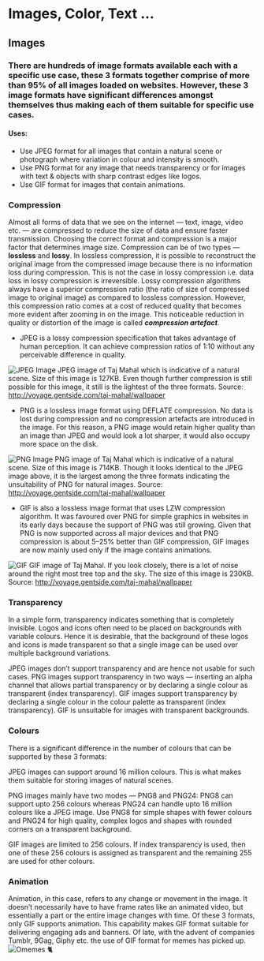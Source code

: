 #  Images, Color, Text ...

## Images

### There are hundreds of image formats available each with a specific use case, these 3 formats together comprise of more than 95% of all images loaded on websites. However, these 3 image formats have significant differences amongst themselves thus making each of them suitable for specific use cases.

#### Uses: 
- Use JPEG format for all images that contain a natural scene or photograph where variation in colour and intensity is smooth. 
- Use PNG format for any image that needs transparency or for images with text & objects with sharp contrast edges like logos. 
- Use GIF format for images that contain animations. 

### Compression
Almost all forms of data that we see on the internet — text, image, video etc. — are compressed to reduce the size of data and ensure faster transmission. 
Choosing the correct format and compression is a major factor that determines image size. 
Compression can be of two types — **lossless** and **lossy**. In lossless compression, it is possible to reconstruct the original image from the compressed image because there is no information loss during compression. 
This is not the case in lossy compression i.e. data loss in lossy compression is irreversible. Lossy compression algorithms always have a superior compression ratio (the ratio of size of compressed image to original image) as compared to lossless compression. 
However, this compression ratio comes at a cost of reduced quality that becomes more evident after zooming in on the image. 
This noticeable reduction in quality or distortion of the image is called ***compression artefact***.

* JPEG is a lossy compression specification that takes advantage of human perception. 
It can achieve compression ratios of 1:10 without any perceivable difference in quality. 

![JPEG Image](https://miro.medium.com/max/1050/1*HnECuWHjR2g4V7RAGmdmrg.jpeg)
JPEG image of Taj Mahal which is indicative of a natural scene. Size of this image is 127KB. 
Even though further compression is still possible for this image, it still is the lightest of the three formats. 
Source: http://voyage.gentside.com/taj-mahal/wallpaper

* PNG is a lossless image format using DEFLATE compression. 
No data is lost during compression and no compression artefacts are introduced in the image. 
For this reason, a PNG image would retain higher quality than an image than JPEG and would look a lot sharper, it would also occupy more space on the disk.

![PNG Image](https://miro.medium.com/max/1050/1*sD2tU56l8y1jF4BPQdWNYA.png)
PNG image of Taj Mahal which is indicative of a natural scene. Size of this image is 714KB. 
Though it looks identical to the JPEG image above, it is the largest among the three formats indicating the unsuitability of PNG for natural images. 
Source: http://voyage.gentside.com/taj-mahal/wallpaper

* GIF is also a lossless image format that uses LZW compression algorithm. 
It was favoured over PNG for simple graphics in websites in its early days because the support of PNG was still growing. 
Given that PNG is now supported across all major devices and that PNG compression is about 5–25% better than GIF compression, 
GIF images are now mainly used only if the image contains animations.

![GIF](https://miro.medium.com/max/1050/1*RC1_APSn_bNGP4dYpR9MJw.gif)
GIF image of Taj Mahal. If you look closely, there is a lot of noise around the right most tree top and the sky. 
The size of this image is 230KB. Source: http://voyage.gentside.com/taj-mahal/wallpaper

### Transparency
In a simple form, transparency indicates something that is completely invisible. 
Logos and icons often need to be placed on backgrounds with variable colours. 
Hence it is desirable, that the background of these logos and icons is made transparent so that a single image can be used over multiple background variations.

JPEG images don’t support transparency and are hence not usable for such cases.
PNG images support transparency in two ways — inserting an alpha channel that allows partial transparency or by declaring a single colour as transparent (index transparency). 
GIF images support transparency by declaring a single colour in the colour palette as transparent (index transparency). GIF is unsuitable for images with transparent backgrounds.

### Colours
There is a significant difference in the number of colours that can be supported by these 3 formats:

JPEG images can support around 16 million colours. 
This is what makes them suitable for storing images of natural scenes.

PNG images mainly have two modes — PNG8 and PNG24: 
PNG8 can support upto 256 colours whereas PNG24 can handle upto 16 million colours like a JPEG image. 
Use PNG8 for simple shapes with fewer colours and PNG24 for high quality, complex logos and shapes with rounded corners on a transparent background.

GIF images are limited to 256 colours. 
If index transparency is used, then one of these 256 colours is assigned as transparent and the remaining 255 are used for other colours.

### Animation
Animation, in this case, refers to any change or movement in the image. 
It doesn’t necessarily have to have frame rates like an animated video, but essentially a part or the entire image changes with time.
Of these 3 formats, only GIF supports animation. This capability makes GIF format suitable for delivering engaging ads and banners. 
Of late, with the advent of companies Tumblr, 9Gag, Giphy etc. the use of GIF format for memes has picked up.
![Omemes :cat2:](https://giphy.com/gifs/silicon-valley-l0K4jMNck0La1a7aU?utm_source=iframe&utm_medium=embed&utm_campaign=Embeds&utm_term=https%3A%2F%2Fcdn.embedly.com%2F)





